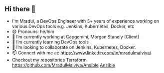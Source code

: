 ## Hi there 👋

- I'm Mradul, a DevOps Engineer with 3+ years of experience working on various DevOps tools e.g. Jenkins, Kubernetes, Docker, etc 
- 😄 Pronouns: he/him
- 🔭 I’m currently working at Capgemini, Morgan Stanely (Client)
- 🌱 I’m currently learning DevOps tools
- 👯 I’m looking to collaborate on Jenkins, Kubernetes, Docker.
- 📫 Connect with me at: https://www.linkedin.com/in/mradulmalviya/
- Checkout my repositories Terraform https://github.com/MradulMalviya/Ansible
<a href="https://github.com/MradulMalviya/Ansible">Ansible</a>
